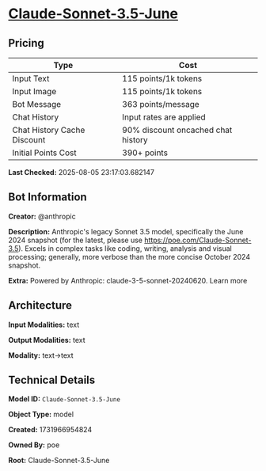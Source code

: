 # [Claude-Sonnet-3.5-June](https://poe.com/Claude-Sonnet-3.5-June)

## Pricing

| Type | Cost |
|------|------|
| Input Text | 115 points/1k tokens |
| Input Image | 115 points/1k tokens |
| Bot Message | 363 points/message |
| Chat History | Input rates are applied |
| Chat History Cache Discount | 90% discount oncached chat history |
| Initial Points Cost | 390+ points |

**Last Checked:** 2025-08-05 23:17:03.682147


## Bot Information

**Creator:** @anthropic

**Description:** Anthropic's legacy Sonnet 3.5 model, specifically the June 2024 snapshot (for the latest, please use https://poe.com/Claude-Sonnet-3.5). Excels in complex tasks like coding, writing, analysis and visual processing; generally, more verbose than the more concise October 2024 snapshot.

**Extra:** Powered by Anthropic: claude-3-5-sonnet-20240620. Learn more


## Architecture

**Input Modalities:** text

**Output Modalities:** text

**Modality:** text->text


## Technical Details

**Model ID:** `Claude-Sonnet-3.5-June`

**Object Type:** model

**Created:** 1731966954824

**Owned By:** poe

**Root:** Claude-Sonnet-3.5-June
